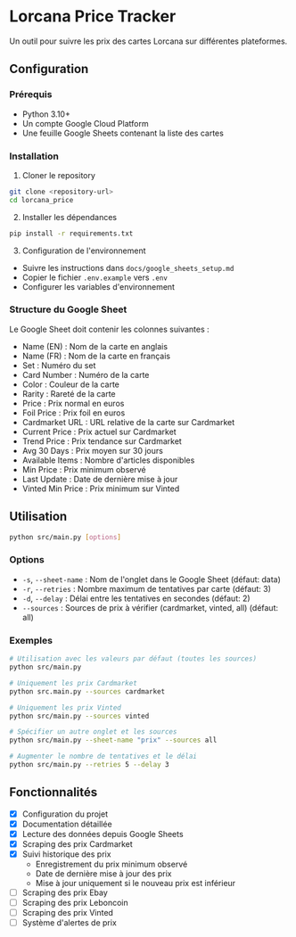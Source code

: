 # Lorcana Price Tracker

Un outil pour suivre les prix des cartes Lorcana sur différentes plateformes.

## Configuration

### Prérequis
- Python 3.10+
- Un compte Google Cloud Platform
- Une feuille Google Sheets contenant la liste des cartes

### Installation

1. Cloner le repository
```bash
git clone <repository-url>
cd lorcana_price
```

2. Installer les dépendances
```bash
pip install -r requirements.txt
```

3. Configuration de l'environnement
- Suivre les instructions dans `docs/google_sheets_setup.md`
- Copier le fichier `.env.example` vers `.env`
- Configurer les variables d'environnement

### Structure du Google Sheet
Le Google Sheet doit contenir les colonnes suivantes :
- Name (EN) : Nom de la carte en anglais
- Name (FR) : Nom de la carte en français
- Set : Numéro du set
- Card Number : Numéro de la carte
- Color : Couleur de la carte
- Rarity : Rareté de la carte
- Price : Prix normal en euros
- Foil Price : Prix foil en euros
- Cardmarket URL : URL relative de la carte sur Cardmarket
- Current Price : Prix actuel sur Cardmarket
- Trend Price : Prix tendance sur Cardmarket
- Avg 30 Days : Prix moyen sur 30 jours
- Available Items : Nombre d'articles disponibles
- Min Price : Prix minimum observé
- Last Update : Date de dernière mise à jour
- Vinted Min Price : Prix minimum sur Vinted

## Utilisation

```bash
python src/main.py [options]
```

### Options

- `-s`, `--sheet-name` : Nom de l'onglet dans le Google Sheet (défaut: data)
- `-r`, `--retries` : Nombre maximum de tentatives par carte (défaut: 3)
- `-d`, `--delay` : Délai entre les tentatives en secondes (défaut: 2)
- `--sources` : Sources de prix à vérifier (cardmarket, vinted, all) (défaut: all)

### Exemples

```bash
# Utilisation avec les valeurs par défaut (toutes les sources)
python src/main.py

# Uniquement les prix Cardmarket
python src.main.py --sources cardmarket

# Uniquement les prix Vinted
python src/main.py --sources vinted

# Spécifier un autre onglet et les sources
python src/main.py --sheet-name "prix" --sources all

# Augmenter le nombre de tentatives et le délai
python src/main.py --retries 5 --delay 3
```

## Fonctionnalités
- [x] Configuration du projet
- [x] Documentation détaillée
- [x] Lecture des données depuis Google Sheets
- [x] Scraping des prix Cardmarket
- [x] Suivi historique des prix
  - Enregistrement du prix minimum observé
  - Date de dernière mise à jour des prix
  - Mise à jour uniquement si le nouveau prix est inférieur
- [ ] Scraping des prix Ebay
- [ ] Scraping des prix Leboncoin
- [ ] Scraping des prix Vinted
- [ ] Système d'alertes de prix
